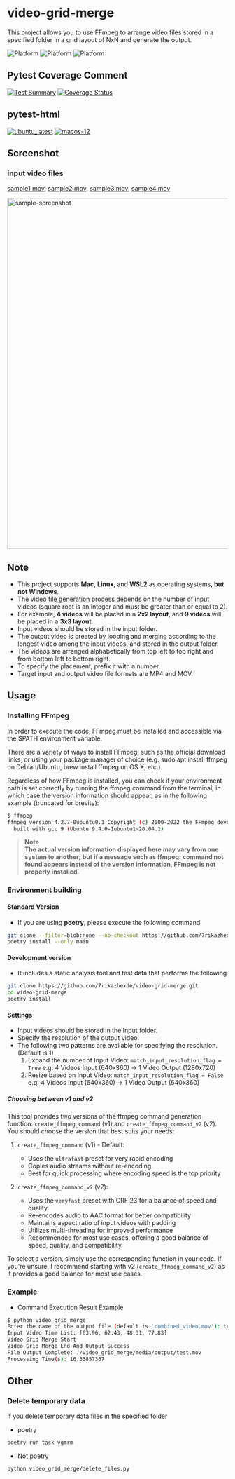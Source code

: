 # video-grid-merge

This project allows you to use FFmpeg to arrange video files stored in a specified folder in a grid layout of NxN and generate the output.

![Platform](https://img.shields.io/badge/Platform-Mac-ff69b4.svg) ![Platform](https://img.shields.io/badge/Platform-Linux-brightgreen.svg) ![Platform](https://img.shields.io/badge/Platform-WSL2-blue.svg)

## Pytest Coverage Comment

[![Test Summary](https://github.com/7rikazhexde/video-grid-merge/actions/workflows/test_summary.yml/badge.svg)](https://github.com/7rikazhexde/video-grid-merge/actions/workflows/test_summary.yml) [![Coverage Status](https://img.shields.io/badge/Coverage-check%20here-blue.svg)](https://github.com/7rikazhexde/video-grid-merge/tree/coverage)

## pytest-html

[![ubuntu_latest](https://img.shields.io/badge/ubuntu_latest-url-success)](https://7rikazhexde.github.io/video-grid-merge/ubuntu-latest/report_page.html) [![macos-12](https://img.shields.io/badge/macos_12-url-success)](https://7rikazhexde.github.io/video-grid-merge/macos-12/report_page.html)

## Screenshot

### input video files

[sample1.mov](./video_grid_merge/media/input/sample1.mov), [sample2.mov](./video_grid_merge/media/input/sample2.mov), [sample3.mov](./video_grid_merge/media/input/sample3.mov), [sample4.mov](./video_grid_merge/media/input/sample4.mov)

<img width="800" alt="sample-screenshot" src="https://github.com/7rikazhexde/video-grid-merge/assets/33836132/caccd49b-08a4-4c34-a8f4-8f82749716be">

## Note

- This project supports **Mac**, **Linux**, and **WSL2** as operating systems, **but not Windows**.
- The video file generation process depends on the number of input videos (square root is an integer and must be greater than or equal to 2).
- For example, **4 videos** will be placed in a **2x2 layout**, and **9 videos** will be placed in a **3x3 layout**.
- Input videos should be stored in the input folder.
- The output video is created by looping and merging according to the longest video among the input videos, and stored in the output folder.
- The videos are arranged alphabetically from top left to top right and from bottom left to bottom right.
- To specify the placement, prefix it with a number.
- Target input and output video file formats are MP4 and MOV.

## Usage

### Installing FFmpeg

In order to execute the code, FFmpeg must be installed and accessible via the $PATH environment variable.

There are a variety of ways to install FFmpeg, such as the official download links, or using your package manager of choice (e.g. sudo apt install ffmpeg on Debian/Ubuntu, brew install ffmpeg on OS X, etc.).

Regardless of how FFmpeg is installed, you can check if your environment path is set correctly by running the ffmpeg command from the terminal, in which case the version information should appear, as in the following example (truncated for brevity):

```bash
$ ffmpeg
ffmpeg version 4.2.7-0ubuntu0.1 Copyright (c) 2000-2022 the FFmpeg developers
  built with gcc 9 (Ubuntu 9.4.0-1ubuntu1~20.04.1)
```

> **Note**\
> **The actual version information displayed here may vary from one system to another; but if a message such as ffmpeg: command not found appears instead of the version information, FFmpeg is not properly installed.**

### Environment building

#### Standard Version

- If you are using **poetry**, please execute the following command

```bash
git clone --filter=blob:none --no-checkout https://github.com/7rikazhexde/video-grid-merge.git && cd video-grid-merge && git sparse-checkout init --cone && git sparse-checkout set video_grid_merge && git checkout
poetry install --only main
```

#### Development version

- It includes a static analysis tool and test data that performs the following

```bash
git clone https://github.com/7rikazhexde/video-grid-merge.git
cd video-grid-merge
poetry install
```

#### Settings

- Input videos should be stored in the Input folder.
- Specify the resolution of the output video.
- The following two patterns are available for specifying the resolution. (Default is 1)
   1. Expand the number of Input Video: `match_input_resolution_flag = True` e.g. 4 Videos Input (640x360) -> 1 Video Output (1280x720)
   2. Resize based on Input Video: `match_input_resolution_flag = False` e.g. 4 Videos Input (640x360) -> 1 Video Output (640x360)

##### Choosing between v1 and v2

This tool provides two versions of the ffmpeg command generation function: `create_ffmpeg_command` (v1) and `create_ffmpeg_command_v2` (v2). You should choose the version that best suits your needs:

1. `create_ffmpeg_command` (v1) - Default:
   - Uses the `ultrafast` preset for very rapid encoding
   - Copies audio streams without re-encoding
   - Best for quick processing where encoding speed is the top priority

2. `create_ffmpeg_command_v2` (v2):
   - Uses the `veryfast` preset with CRF 23 for a balance of speed and quality
   - Re-encodes audio to AAC format for better compatibility
   - Maintains aspect ratio of input videos with padding
   - Utilizes multi-threading for improved performance
   - Recommended for most use cases, offering a good balance of speed, quality, and compatibility

To select a version, simply use the corresponding function in your code. If you're unsure, I recommend starting with v2 (`create_ffmpeg_command_v2`) as it provides a good balance for most use cases.

### Example

- Command Execution Result Example

```bash
$ python video_grid_merge
Enter the name of the output file (default is 'combined_video.mov'): test
Input Video Time List: [63.96, 62.43, 48.31, 77.83]
Video Grid Merge Start
Video Grid Merge End And Output Success
File Output Complete: ./video_grid_merge/media/output/test.mov
Processing Time(s): 16.33857367
```

## Other

### Delete temporary data

if you delete temporary data files in the specified folder

- poetry

```bash
poetry run task vgmrm
```

- Not poetry

```bash
python video_grid_merge/delete_files.py
```
